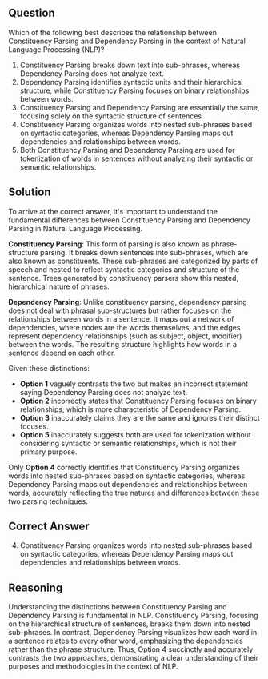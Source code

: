## Question
Which of the following best describes the relationship between Constituency Parsing and Dependency Parsing in the context of Natural Language Processing (NLP)?

1. Constituency Parsing breaks down text into sub-phrases, whereas Dependency Parsing does not analyze text.
2. Dependency Parsing identifies syntactic units and their hierarchical structure, while Constituency Parsing focuses on binary relationships between words.
3. Constituency Parsing and Dependency Parsing are essentially the same, focusing solely on the syntactic structure of sentences.
4. Constituency Parsing organizes words into nested sub-phrases based on syntactic categories, whereas Dependency Parsing maps out dependencies and relationships between words.
5. Both Constituency Parsing and Dependency Parsing are used for tokenization of words in sentences without analyzing their syntactic or semantic relationships.

## Solution
To arrive at the correct answer, it's important to understand the fundamental differences between Constituency Parsing and Dependency Parsing in Natural Language Processing.

**Constituency Parsing**: This form of parsing is also known as phrase-structure parsing. It breaks down sentences into sub-phrases, which are also known as constituents. These sub-phrases are categorized by parts of speech and nested to reflect syntactic categories and structure of the sentence. Trees generated by constituency parsers show this nested, hierarchical nature of phrases.

**Dependency Parsing**: Unlike constituency parsing, dependency parsing does not deal with phrasal sub-structures but rather focuses on the relationships between words in a sentence. It maps out a network of dependencies, where nodes are the words themselves, and the edges represent dependency relationships (such as subject, object, modifier) between the words. The resulting structure highlights how words in a sentence depend on each other.

Given these distinctions:

- **Option 1** vaguely contrasts the two but makes an incorrect statement saying Dependency Parsing does not analyze text.
- **Option 2** incorrectly states that Constituency Parsing focuses on binary relationships, which is more characteristic of Dependency Parsing.
- **Option 3** inaccurately claims they are the same and ignores their distinct focuses.
- **Option 5** inaccurately suggests both are used for tokenization without considering syntactic or semantic relationships, which is not their primary purpose.

Only **Option 4** correctly identifies that Constituency Parsing organizes words into nested sub-phrases based on syntactic categories, whereas Dependency Parsing maps out dependencies and relationships between words, accurately reflecting the true natures and differences between these two parsing techniques.

## Correct Answer
4. Constituency Parsing organizes words into nested sub-phrases based on syntactic categories, whereas Dependency Parsing maps out dependencies and relationships between words.

## Reasoning
Understanding the distinctions between Constituency Parsing and Dependency Parsing is fundamental in NLP. Constituency Parsing, focusing on the hierarchical structure of sentences, breaks them down into nested sub-phrases. In contrast, Dependency Parsing visualizes how each word in a sentence relates to every other word, emphasizing the dependencies rather than the phrase structure. Thus, Option 4 succinctly and accurately contrasts the two approaches, demonstrating a clear understanding of their purposes and methodologies in the context of NLP.